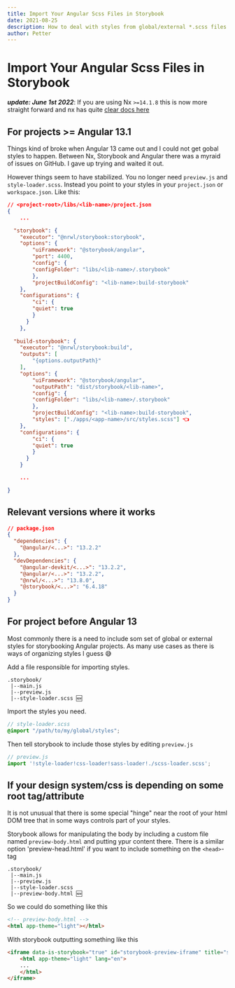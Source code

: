 ```yaml
---
title: Import Your Angular Scss Files in Storybook 
date: 2021-08-25
description: How to deal with styles from global/external *.scss files when working with storybook
author: Petter
---
```

# Import Your Angular Scss Files in Storybook
***update: June 1st 2022***: If you are using Nx `>=14.1.8` this is now more straight forward and nx has quite [clear docs here](https://nx.dev/storybook/extra-topics-for-angular-projects#configuring-styles-and-preprocessor-options)

## For projects >= Angular 13.1
Things kind of broke when Angular 13 came out and I could not get gobal styles to happen. Between Nx, Storybook and Angular there was a myraid of issues on GitHub. I gave up trying and waited it out.

However things seem to have stabilized. You no longer need `preview.js` and `style-loader.scss`. Instead you point to your styles in your `project.json` or `workspace.json`. Like this:

```json
// <project-root>/libs/<lib-name>/project.json
{
    ...

  "storybook": {
    "executor": "@nrwl/storybook:storybook",
    "options": {
        "uiFramework": "@storybook/angular",
        "port": 4400,
        "config": {
        "configFolder": "libs/<lib-name>/.storybook"
        },
        "projectBuildConfig": "<lib-name>:build-storybook"
    },
    "configurations": {
        "ci": {
        "quiet": true
        }
      }
    },
  
  "build-storybook": {
    "executor": "@nrwl/storybook:build",
    "outputs": [
        "{options.outputPath}"
    ],
    "options": {
        "uiFramework": "@storybook/angular",
        "outputPath": "dist/storybook/<lib-name>",
        "config": {
        "configFolder": "libs/<lib-name>/.storybook"
        },
        "projectBuildConfig": "<lib-name>:build-storybook",
        "styles": ["./apps/<app-name>/src/styles.scss"] 👈
    },
    "configurations": {
        "ci": {
        "quiet": true
        }
      }
    }

    ...

}
```
## Relevant versions where it works
```json
// package.json
{
  "dependencies": {
    "@angular/<...>": "13.2.2"
  },
  "devDependencies": {
    "@angular-devkit/<...>": "13.2.2",
    "@angular/<...>": "13.2.2",
    "@nrwl/<...>": "13.8.0",
    "@storybook/<...>": "6.4.18"
  }
}
```

## For project before Angular 13
Most commonly there is a need to include som set of global or external styles for storybooking Angular projects. As many use cases as there is ways of organizing styles I guess 😅

Add a file responsible for importing styles. 
```
.storybook/
 |--main.js
 |--preview.js
 |--style-loader.scss 🆕
```
Import the styles you need. 
```scss
// style-loader.scss
@import "/path/to/my/global/styles";
```

Then tell storybook to include those styles by editing `preview.js`
```javascript
// preview.js
import '!style-loader!css-loader!sass-loader!./scss-loader.scss';
```

## If your design system/css is depending on some root tag/attribute
It is not unusual that there is some special "hinge" near the root of your html DOM tree that in some ways controls part of your styles. 

Storybook allows for manipulating the body by including a custom file named `preview-body.html` and putting ypur content there. There is a similar option 'preview-head.html' if you want to include something on the `<head>`-tag

```
.storybook/
 |--main.js
 |--preview.js
 |--style-loader.scss
 |--preview-body.html 🆕
```

So we could do something like this
```html
<!-- preview-body.html -->
<html app-theme="light"></html>
```

With storybook outputting something like this
```html
<iframe data-is-storybook="true" id="storybook-preview-iframe" title="storybook-preview-iframe" src="iframe.html?id=*&amp;viewMode=story" allowfullscreen="" class="css-crh05v" data-dashlane-rid="a0c96268093f1442" data-form-type="" data-is-loaded="true" data-dashlane-frameid="25769803777">
    <html app-theme="light" lang="en">
    ...
    </html>
</iframe>
```
